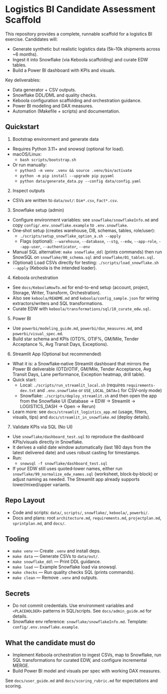 # Logistics BI Candidate Assessment Scaffold

This repository provides a complete, runnable scaffold for a logistics BI exercise. Candidates will:
- Generate synthetic but realistic logistics data (5k–10k shipments across ~6 months).
- Ingest it into Snowflake (via Keboola scaffolding) and curate EDW tables.
- Build a Power BI dashboard with KPIs and visuals.

Key deliverables:
- Data generator + CSV outputs.
- Snowflake DDL/DML and quality checks.
- Keboola configuration scaffolding and orchestration guidance.
- Power BI modeling and DAX measures.
- Automation (Makefile + scripts) and documentation.

## Quickstart

1) Bootstrap environment and generate data
- Requires Python 3.11+ and snowsql (optional for load).
- macOS/Linux:
  - `bash scripts/bootstrap.sh`
- Or run manually:
  - `python3 -m venv .venv && source .venv/bin/activate`
  - `python -m pip install --upgrade pip pyyaml`
  - `python data/generate_data.py --config data/config.yaml`

2) Inspect outputs
- CSVs are written to `data/out/`: `Dim*.csv`, `Fact*.csv`.

3) Snowflake setup (admin)
- Configure environment variables: see `snowflake/snowflakeInfo.md` and copy `config/.env.snowflake.example` to `.env.snowflake`.
- One‑shot setup (creates warehouse, DB, schemas, tables, role/user):
  - `./scripts/setup_snowflake_option_a.sh --apply`
  - Flags (optional): `--warehouse`, `--database`, `--stg`, `--edw`, `--app-role`, `--app-user`, `--authenticator`, `--env`
- Manual SQL alternative: `make snowflake_ddl` (prints commands) then run SnowSQL on `snowflake/00_schema.sql` and `snowflake/01_tables.sql`.
- (Optional) Load CSVs directly for testing: `./scripts/load_snowflake.sh --apply` (Keboola is the intended loader).

4) Keboola orchestration
- See `docs/KeboolaHowTo.md` for end-to-end setup (account, project, Storage, Writer, Transform, Orchestration).
- Also see `keboola/README.md` and `keboola/config_sample.json` for wiring extractors/writers and SQL transformations.
- Curate EDW with `keboola/transformations/sql/10_curate_edw.sql`.

5) Power BI
- Use `powerbi/modeling_guide.md`, `powerbi/dax_measures.md`, and `powerbi/visual_spec.md`.
- Build star schema and KPIs (OTD%, OTIF%, GM/Mile, Tender Acceptance %, Avg Transit Days, Exceptions).

6) Streamlit App (Optional but recommended)
- What it is: a Snowflake‑native Streamlit dashboard that mirrors the Power BI deliverable (OTD/OTIF, GM/Mile, Tender Acceptance, Avg Transit Days, Lane performance, Exception heatmap, drill table).
- Quick start:
  - Local: `./scripts/run_streamlit_local.sh` (requires `requirements-dev.txt` and `.env.snowflake` or `USE_LOCAL_DATA=1` for CSV‑only mode)
  - Snowflake: `./scripts/deploy_streamlit.sh` and then open the app from the Snowflake UI (Database → EDW → Streamlit → LOGISTICS_DASH → Open → Rerun)
- Learn more: see `docs/streamlit_logistics_app.md` (usage, filters, visuals, tips) and `docs/streamlit_in_snowflake.md` (deploy details).

7) Validate KPIs via SQL (No UI)
- Use `snowflake/dashboard_test.sql` to reproduce the dashboard KPIs/visuals directly in Snowflake.
- It derives a valid date window automatically (last 180 days from the latest delivered date) and uses robust casting for timestamps.
- Run:
  - `snowsql -f snowflake/dashboard_test.sql`
- If your EDW still uses quoted‑lower names, either run `snowflake/99_normalize_edw_names.sql` (worksheet, block‑by‑block) or adjust naming as needed. The Streamlit app already supports lower/mixed/upper variants.

## Repo Layout

- Code and scripts: `data/`, `scripts/`, `snowflake/`, `keboola/`, `powerbi/`.
- Docs and plans: root `architecture.md`, `requirements.md`, `projectplan.md`, `sprintplan.md`, and `docs/`.

## Tooling

- `make venv` — Create `.venv` and install deps.
- `make data` — Generate CSVs to `data/out/`.
- `make snowflake_ddl` — Print DDL guidance.
- `make load` — Example Snowflake load via snowsql.
- `make checks` — Run quality checks SQL (prints commands).
- `make clean` — Remove `.venv` and outputs.

## Secrets

- Do not commit credentials. Use environment variables and `<PLACEHOLDER>` patterns in SQL/scripts. See `docs/admin_guide.md` for details.
 - Snowflake env reference: `snowflake/snowflakeInfo.md`. Template: `config/.env.snowflake.example`.

## What the candidate must do

- Implement Keboola orchestration to ingest CSVs, map to Snowflake, run SQL transformations for curated EDW, and configure incremental MERGE.
- Build Power BI model and visuals per spec with working DAX measures.

See `docs/user_guide.md` and `docs/scoring_rubric.md` for expectations and scoring.
